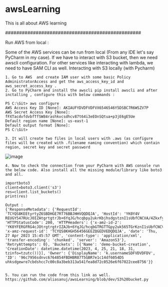 # awsLearning
This is all about AWS learning

#################################################

Run AWS from local : 


Some of the AWS services can be run from local (From any IDE let's say PyCharm in my case). 
If we have to interact with S3 bucket, then we need awscli configuration. For other services like interacting with lambda, we need to have SAM CLI as well.
Interacting with S3 locally (with Pycharm)

	1. Go to AWS  and create IAM user with some basic Policy AdministratorAccess and get the aws_access_key_id and aws_secret_access_key .
	2. Go to PyCharm and install the awscli pip install awscli and after inctalling , configure this with below commands :
	
	PS C:\Git> aws configure
	AWS Access Key ID [None]: AKIAUFYDVDFVDFVX6546546Y5DSBC7R6WSZV7P
	AWS Secret Access Key [None]: fFXTacdvfdvbfTfSW84rashkvcsdhcv87t64i3eEOnSQtua+p3jE6gE5Ue
	Default region name [None]: us-east-1
	Default output format [None]:
	PS C:\Git>  
	
	3. It will create two files in local users with .aws (as configure files will be created with .filename naming convention) which contain region, secret key and secret password
![image](https://user-images.githubusercontent.com/40429093/234926267-ad732832-7564-4cb7-8dea-d5d90a84d133.png)


	4. Now to check the connection from your PyCharm with AWS console run the below code. Also install all the missing module/library like boto3 and all.

	importboto3
	client=boto3.client('s3')
	res=client.list_buckets()
	print(res)
	
	Output :
	{'ResponseMetadata': {'RequestId': 'TCYQS8KEEtyrtyZ6SBDHGE7RT76BBJHHVQQDQJA', 'HostId': 'YK0Y4V REUGY547RUcJOIZAtgrtgtrJb+6YqJG/hcqbpy2ukrKbjhsdgstznI1sUbfCNCVA/4ZkxfyShb1yMzj1lieOnfvlJHAj9aM=', 'HTTPStatusCode': 200, 'HTTPHeaders': {'x-amz-id-2': 'YK0YFERGFRG4cJOtrgtrgtrIZAJb+6YqJG/hcqbGTRGTTGpy2uk565TGrKznI1sUbfCNCVA/4ZkxfyShb1yMztgrtgtrj1liVDFT5EY65eOnfvlJHAj9aM=', 'x-amz-request-id': 'TCYQS8KHGH56456GEEZQGEDVEDQDQJA', 'date': 'Thu, 27 Apr 2023 15:45:57 GMT', 'content-type': 'application/xml', 'transfer-encoding': 'chunked', 'server': 'AmazonS3'}, 'RetryAttempts': 0}, 'Buckets': [{'Name': 'demo-bucket-creation', 'CreationDate': datetime.datetime(2023, 4, 25, 21, 18, 31, tzinfo=tzutc())}], 'Owner': {'DisplayName': 'k.usernameSDFVDVDFDV', 'ID': '96c7956sdnvc6764854FBDHBR87T5GBR7e1c14df6054DS uhksdgewre7cbdshcc7c00c8a3beb313a541fea8d72c0526e6f67022cee8756'}}
	
	
	5. You can run the code from this link as well.
    https://github.com/aliasanuj/awsLearning/blob/dev/S3%20bucket.py
    
    
    
    
    
    
    



